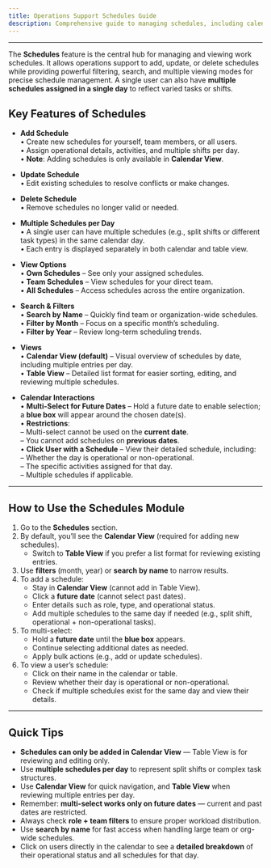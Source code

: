 ```yaml
---
title: Operations Support Schedules Guide
description: Comprehensive guide to managing schedules, including calendar view, filters, multi-select, and multiple schedules per day
---
```


---

The **Schedules** feature is the central hub for managing and viewing work schedules. It allows operations support to add, update, or delete schedules while providing powerful filtering, search, and multiple viewing modes for precise schedule management. A single user can also have **multiple schedules assigned in a single day** to reflect varied tasks or shifts.

## Key Features of Schedules

- **Add Schedule**  
  • Create new schedules for yourself, team members, or all users.  
  • Assign operational details, activities, and multiple shifts per day.  
  • **Note**: Adding schedules is only available in **Calendar View**.

- **Update Schedule**  
  • Edit existing schedules to resolve conflicts or make changes.

- **Delete Schedule**  
  • Remove schedules no longer valid or needed.

- **Multiple Schedules per Day**  
  • A single user can have multiple schedules (e.g., split shifts or different task types) in the same calendar day.  
  • Each entry is displayed separately in both calendar and table view.

- **View Options**  
  • **Own Schedules** – See only your assigned schedules.  
  • **Team Schedules** – View schedules for your direct team.  
  • **All Schedules** – Access schedules across the entire organization.

- **Search & Filters**  
  • **Search by Name** – Quickly find team or organization-wide schedules.  
  • **Filter by Month** – Focus on a specific month’s scheduling.  
  • **Filter by Year** – Review long-term scheduling trends.

- **Views**  
  • **Calendar View (default)** – Visual overview of schedules by date, including multiple entries per day.  
  • **Table View** – Detailed list format for easier sorting, editing, and reviewing multiple schedules.

- **Calendar Interactions**  
  • **Multi-Select for Future Dates** – Hold a future date to enable selection; a **blue box** will appear around the chosen date(s).  
  • **Restrictions**:  
   – Multi-select cannot be used on the **current date**.  
   – You cannot add schedules on **previous dates**.  
  • **Click User with a Schedule** – View their detailed schedule, including:  
   – Whether the day is operational or non-operational.  
   – The specific activities assigned for that day.  
   – Multiple schedules if applicable.

---

## How to Use the Schedules Module

1. Go to the **Schedules** section.
2. By default, you’ll see the **Calendar View** (required for adding new schedules).
   - Switch to **Table View** if you prefer a list format for reviewing existing entries.
3. Use **filters** (month, year) or **search by name** to narrow results.
4. To add a schedule:
   - Stay in **Calendar View** (cannot add in Table View).
   - Click a **future date** (cannot select past dates).
   - Enter details such as role, type, and operational status.
   - Add multiple schedules to the same day if needed (e.g., split shift, operational + non-operational tasks).
5. To multi-select:
   - Hold a **future date** until the **blue box** appears.
   - Continue selecting additional dates as needed.
   - Apply bulk actions (e.g., add or update schedules).
6. To view a user’s schedule:
   - Click on their name in the calendar or table.
   - Review whether their day is operational or non-operational.
   - Check if multiple schedules exist for the same day and view their details.

---

## Quick Tips

- **Schedules can only be added in Calendar View** — Table View is for reviewing and editing only.
- Use **multiple schedules per day** to represent split shifts or complex task structures.
- Use **Calendar View** for quick navigation, and **Table View** when reviewing multiple entries per day.
- Remember: **multi-select works only on future dates** — current and past dates are restricted.
- Always check **role + team filters** to ensure proper workload distribution.
- Use **search by name** for fast access when handling large team or org-wide schedules.
- Click on users directly in the calendar to see a **detailed breakdown** of their operational status and all schedules for that day.
